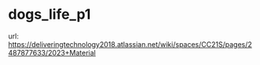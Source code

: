 # dogs_life_p1

url: https://deliveringtechnology2018.atlassian.net/wiki/spaces/CC21S/pages/2487877633/2023+Material
